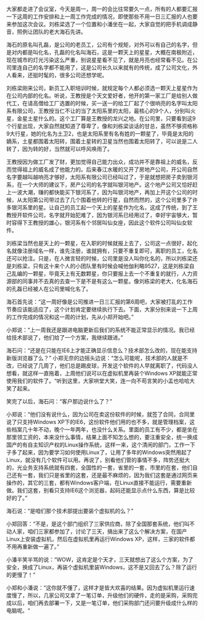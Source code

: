 大家都走进了会议室，今天是周一，周一的会比往常要久一点，所有的人都要汇报一下这周的工作安排和上一周工作完成的情况，即使那些不用一日三汇报的人也要来参加这次会议。刘栋梁选了一个位置和小潘坐在一起，大家自觉的把手机调成静音，照例让团队的老大海石先讲。

海石的原名叫孔磊，是公司的老员工，公司有个规矩，对外可以有自己的名字，但是对内都是叫化名，孔磊的化名叫海石，这是一颗天上的星星，大概在南极附近，现在城市的灯光污染这么严重，别说星星看不见了，就是月亮也经常看不见。在公司里连自己的名字都不能用了，这是公司长久以来就有的传统，成了公司文化，外人看来，还挺时髦的，很多公司还想学呢。

刘栋梁刚来公司，新员工入职培训时候，就规定每个人都必须选一颗天上星星作为在公司内部的化名。听说，王教授是个天文爱好者，他开的第一家工厂是给别人做代工，在请高僧给工厂选置的时候，买一送一的给工厂起了个很响亮的名字叫太阳系有限公司，王教授当仁不让的当了太阳系里的太阳，最核心的9个人，分别叫火星，金星土星什么的。这个工厂算是王教授的龙兴之地。在公司里，只要看到这9个行星出现，大家自然就知道了尊卑了，像和刘栋梁谈话的甘总，虽然不够资格称9大行星，她的化名为土卫2，也是太阳系里有名有姓的一颗星了，毕竟是太阳的嫡系，土星都围着太阳转，围着土星转的卫星当然也围着太阳转了，可以说是二人转了，因为转的好，当然就可以呼风唤雨了。

王教授因为做工厂发了财，更加觉得自己能力出众，成功并不是靠祖上的威名，反而觉得祖上的威名成了他能力的。后来春江水暖的又开了房地产公司，开公司自然名字要越叫越响亮才够好，太阳系有限公司已经叫过了，于是就想把房子卖到银河系，在一个大师的建议下，房产公司的名字就叫银河地产。这个地产公司又恰好赶上一波大潮，赚的都快能买下银河系了，因为叫银河地产，再加上开这个公司的时候，从太阳第公司带过去了几个围着他转的行星，自然而然的，这个公司里多了许多银河系里的星。让自己的员工起一个天上的星星作为化名，这成了传统，到了王教授开软件公司，名字就开始犯难了，因为银河系已经用过了，幸好宇宙够大，暂时容得下王教授的雄心，银河系有个邻居叫仙女座，因此这个软件公司叫仙女软件。

刘栋梁当然也是天上的一颗星，在入职的时候就报上去了，公司这一点很好，起化名就像注册域名一样，谁先注册，谁就拥有，只要不重复即可，离职的员工，化名还可以抢注。只是，在人微言轻的时候，公司里是没人叫你化名的，所以刘栋梁还是刘栋梁，只有这十来个人的小团队里有时候会喊他伽利略9527，这是刘栋梁自己乱编的一颗星，毕竟天上有无数颗星，你只要报上去一个不重复的就行，人力资源部的同事并不去真的去查一下是不是有这么一颗星。像刘栋梁的老大，化名海石的孔磊已经被人在公司里喊化名了。

海石首先说：“这一周好像是公司推进一日三汇报的第6周吧，大家被打乱的工作节奏应该能适应了，这个计划肯定要继续执行下去。下面，大家分别来说一下上周的工作完成的情况和这一周的计划，先从小郑开始吧。”

小郑说：“上一周我还是跟进电脑更新后我们的系统不能正常显示的情况。我已经给技术部说了，他们给了一个方案，我继续跟进。”

海石问：“还是在只能在IE6上才能正确显示信息么？技术部怎么改的，现在能支持新版浏览器了么？”
小郑无奈的边摇头边说：“怎么可能呢，技术部的人就是不改，已经说了几周了，他们总是踢皮球，开发这个软件的人早就离职了，代码没人想看，就这样一直拖着，上周他们说可以在虚拟机里再装个Windows XP就能正常使用我们的软件了。“听到这里，大家哄堂大笑，连一向不苟言笑的小孟也哈哈大笑了起来。

笑完了以后，海石问：“客户那边说什么了？”

小郑说：“他们没有说什么，因为公司在卖这份软件的时候，就签了合同，合同里说了只支持Windows XP下的IE6，这份软件他们用的也不多，就是管理档案，这些档案几十年不动，晚个一年两年，也没什么关系。里面的员工有不少，都是坐在那里领工资的，本来没什么事情，结果上面不知怎么想的，要注重安全，统一换成国产的有自主知识产权的Linux操作系统，这样一来，这个清闲的部门，工作一下子多了起来，因为要学习如何使用Linux了，让用了多年的Windows突然用起了Linux，就没有几个软件可以用。再说了，别看他们管的事情不多，阵势还挺大的，光业务支持系统就有四套，全国性的一套，省里的一套，市里的在套，他们自己还有一套，我们只是省里的这套，还是最不麻烦的，因为我们这套是通过网页来操作的，其它的三套，都有Windows客户端，在Linux直接不能运行，需要重新做。我们这套，别看只支持IE6这个浏览器，起码还能显示点什么东西，算是比较好的了。”

海石说：“是咱们那个技术部提出要装个虚拟机的么？”

小郑回答：“不是，是这个部门组织了三家供应商，除了全国那套系统，他们叫不动人家，咱们三家都参加了，讨论了三天，搞出来了这么个解决方案，在国产Linux上安装虚拟机，然后在虚拟机里再运行Windows XP，这样，三家的软件都不用再重新做一遍了。”

小潘半笑半骂的说：“WOW，这肯定是个天才，三天就想出了这么个方案，为了安全，换成了Linux，再装个虚拟机里装Windows，这不是又回去了么？除了运行的更慢了！”

小郑和小潘说：“这你就不懂了，这样才是皆大欢喜的结果。因为虚拟机里运行速度慢了，所以，几家公司又拿了一笔订单，升级他们的硬件，走的是采购，采购完成以后，咱们再去部署一下，又是一笔订单，他们采购部门还问要升级成什么样的电脑呢。“